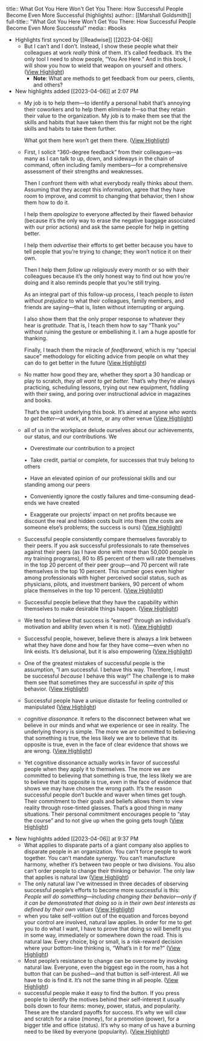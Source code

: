 title:: What Got You Here Won't Get You There: How Successful People Become Even More Successful (highlights)
author:: [[Marshall Goldsmith]]
full-title:: "What Got You Here Won't Get You There: How Successful People Become Even More Successful"
media:: #books

- Highlights first synced by [[Readwise]] [[2023-04-06]]
	- But I can’t and I don’t. Instead, I show these people what their colleagues at work *really* think of them. It’s called feedback. It’s the only tool I need to show people, “You Are Here.” And in this book, I will show you how to wield that weapon on yourself and others. ([View Highlight](https://read.readwise.io/read/01gxbqbbfeg9cpvf9f2wmqbg5f))
		- **Note**: What are methods to get feedback from our peers, clients, and others?
- New highlights added [[2023-04-06]] at 2:07 PM
	- My job is to help them—to identify a personal habit that’s annoying their coworkers and to help them eliminate it—so that they retain their value to the organization. My job is to make them see that the skills and habits that have taken them this far might not be the right skills and habits to take them further.
	  
	  What got them here won’t get them there. ([View Highlight](https://read.readwise.io/read/01gxbrqbdx6tfn90ncfhk0j63b))
	- First, I solicit “360-degree feedback” from their colleagues—as many as I can talk to up, down, and sideways in the chain of command, often including family members—for a comprehensive assessment of their strengths and weaknesses.
	  
	  Then I confront them with what everybody really thinks about them. Assuming that they accept this information, agree that they have room to improve, and commit to changing that behavior, then I show them how to do it.
	  
	  I help them *apologize* to everyone affected by their flawed behavior (because it’s the only way to erase the negative baggage associated with our prior actions) and ask the same people for help in getting better.
	  
	  I help them *advertise* their efforts to get better because you have to tell people that you’re trying to change; they won’t notice it on their own.
	  
	  Then I help them *follow up* religiously every month or so with their colleagues because it’s the only honest way to find out how you’re doing and it also reminds people that you’re still trying.
	  
	  As an integral part of this follow-up process, I teach people to *listen without prejudice* to what their colleagues, family members, and friends are saying—that is, listen without interrupting or arguing.
	  
	  I also show them that the only proper response to whatever they hear is *gratitude*. That is, I teach them how to say “Thank you” without ruining the gesture or embellishing it. I am a huge apostle for thanking.
	  
	  Finally, I teach them the miracle of *feedforward*, which is my “special sauce” methodology for eliciting advice from people on what they can do to get better in the future ([View Highlight](https://read.readwise.io/read/01gxbrrxxfds8d7rtkqq298deq))
	- No matter how good they are, whether they sport a 30 handicap or play to scratch, *they all want to get better.* That’s why they’re always practicing, scheduling lessons, trying out new equipment, fiddling with their swing, and poring over instructional advice in magazines and books.
	  
	  That’s the spirit underlying this book. It’s aimed at anyone *who wants to get better*—at work, at home, or any other venue ([View Highlight](https://read.readwise.io/read/01gxbrtmzjyt2t5rbspt0pz0yb))
	- all of us in the workplace delude ourselves about our achievements, our status, and our contributions. We
	  
	  •  Overestimate our contribution to a project
	  
	  •  Take credit, partial or complete, for successes that truly belong to others
	  
	  •  Have an elevated opinion of our professional skills and our standing among our peers
	  
	  •  Conveniently ignore the costly failures and time-consuming dead-ends we have created
	  
	  •  Exaggerate our projects’ impact on net profits because we discount the real and hidden costs built into them (the costs are someone else’s problems; the success is ours) ([View Highlight](https://read.readwise.io/read/01gxbrvwmtcrthhsj9x6kx8wtx))
	- Successful people consistently compare themselves favorably to their peers. If you ask successful professionals to rate themselves against their peers (as I have done with more than 50,000 people in my training programs), 80 to 85 percent of them will rate themselves in the top 20 percent of their peer group—and 70 percent will rate themselves in the top 10 percent. This number goes even higher among professionals with higher perceived social status, such as physicians, pilots, and investment bankers, 90 percent of whom place themselves in the top 10 percent. ([View Highlight](https://read.readwise.io/read/01gxbs2yr1eytwfv4qdp5zbvwt))
	- Successful people believe that they have the capability within themselves to make desirable things happen. ([View Highlight](https://read.readwise.io/read/01gxbs3kevy7bgh0b423gn6jn4))
	- We tend to believe that success is “earned” through an individual’s motivation and ability (even when it is not). ([View Highlight](https://read.readwise.io/read/01gxbs826ym3rs2e9e5394zhnm))
	- Successful people, however, believe there is always a link between what they have done and how far they have come—even when no link exists. It’s delusional, but it is also empowering ([View Highlight](https://read.readwise.io/read/01gxbs8e3h20d7qzjh071n75xp))
	- One of the greatest mistakes of successful people is the assumption, “I am successful. I behave this way. Therefore, I must be successful *because* I behave this way!” The challenge is to make them see that sometimes they are successful *in spite of* this behavior. ([View Highlight](https://read.readwise.io/read/01gxbsafzdt4cpc5vd0dh3rc89))
	- Successful people have a unique distaste for feeling controlled or manipulated ([View Highlight](https://read.readwise.io/read/01gxbsf3f7n81hme17dyf6xe9c))
	- *cognitive dissonance*. It refers to the disconnect between what we believe in our minds and what we experience or see in reality. The underlying theory is simple. The more we are committed to believing that something is true, the less likely we are to believe that its opposite is true, even in the face of clear evidence that shows we are wrong. ([View Highlight](https://read.readwise.io/read/01gxbsg650dzz6rrdrwearmm7n))
	- Yet cognitive dissonance actually works in favor of successful people when they apply it to themselves. The more we are committed to believing that something is true, the less likely we are to believe that its opposite is true, even in the face of evidence that shows we may have chosen the wrong path. It’s the reason successful people don’t buckle and waver when times get tough. Their commitment to their goals and beliefs allows them to view reality through rose-tinted glasses. That’s a good thing in many situations. Their personal commitment encourages people to “stay the course” and to not give up when the going gets tough ([View Highlight](https://read.readwise.io/read/01gxbsgxye3t26xf7zx477x4kc))
- New highlights added [[2023-04-06]] at 9:37 PM
	- What applies to disparate parts of a giant company also applies to disparate people in an organization. You can’t force people to work together. You can’t mandate synergy. You can’t manufacture harmony, whether it’s between two people or two divisions. You also can’t order people to change their thinking or behavior. The only law that applies is natural law ([View Highlight](https://read.readwise.io/read/01gxcf5vmq4z4fajsfrfmjsdeh))
	- The only natural law I’ve witnessed in three decades of observing successful people’s efforts to become more successful is this: *People will do something*—*including changing their behavior*—*only if it can be demonstrated that doing so is in their own best interests as defined by their own values* ([View Highlight](https://read.readwise.io/read/01gxcf6bysevtzwqj7s14d4efr))
	- when you take self-volition out of the equation and forces beyond your control are involved, natural law applies. In order for me to get you to do what I want, I have to prove that doing so will benefit you in some way, immediately or somewhere down the road. This is natural law. Every choice, big or small, is a risk-reward decision where your bottom-line thinking is, “What’s in it for me?” ([View Highlight](https://read.readwise.io/read/01gxcf7685cjgd7v9mvrxg77na))
	- Most people’s resistance to change can be overcome by invoking natural law. Everyone, even the biggest ego in the room, has a hot button that can be pushed—and that button is self-interest. All we have to do is find it. It’s not the same thing in all people. ([View Highlight](https://read.readwise.io/read/01gxcfdfftk0x07e0zng4zcj3h))
	- successful people make it easy to find the button. If you press people to identify the motives behind their self-interest it usually boils down to four items: money, power, status, and popularity. These are the standard payoffs for success. It’s why we will claw and scratch for a raise (money), for a promotion (power), for a bigger title and office (status). It’s why so many of us have a burning need to be liked by everyone (popularity). ([View Highlight](https://read.readwise.io/read/01gxcfe6vy6mvjfdhk3hhef1pg))